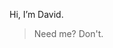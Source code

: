 Hi, I’m David.

> Need me? Don't.

<!---
davidnguyen-wellsky/davidnguyen-wellsky is a ✨ special ✨ repository because its `README.md` (this file) appears on your GitHub profile.
You can click the Preview link to take a look at your changes.
--->
